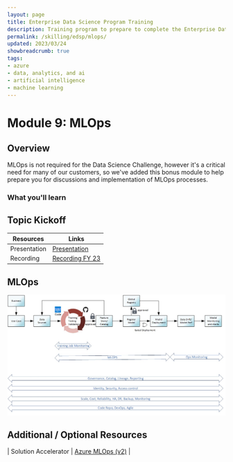 ```yaml
---
layout: page
title: Enterprise Data Science Program Training
description: Training program to prepare to complete the Enterprise Data Science Challenge.
permalink: /skilling/edsp/mlops/
updated: 2023/03/24
showbreadcrumb: true
tags: 
- azure
- data, analytics, and ai
- artificial intelligence
- machine learning
---
```




# Module 9: MLOps

## Overview

MLOps is not required for the Data Science Challenge, however it's a critical need for many of our customers, so we've added this bonus module to help prepare you for discussions and implementation of MLOps processes.

### What you'll learn

## Topic Kickoff

| Resources          | Links                            |
|-------------------|----------------------------------|
| Presentation        |  [Presentation](./Presentations) |
| Recording     |  [Recording FY 23](https://msit.microsoftstream.com/video/32d70840-98dc-ba75-b415-f1edb23d4c14)|


## MLOps

![](mlops1.jpg)

## Additional / Optional Resources 

| Solution Accelerator     | [Azure MLOps (v2)](https://github.com/Azure/mlops-v2) | 


